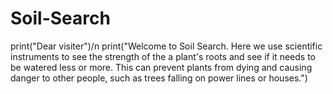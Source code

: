 # Soil-Search
print("Dear visiter")/n
print("Welcome to Soil Search. Here we use scientific instruments to see the strength of the a plant's roots and see if it needs to be watered less or more. This can prevent plants from dying and causing danger to other people, such as trees falling on power lines or houses.")
